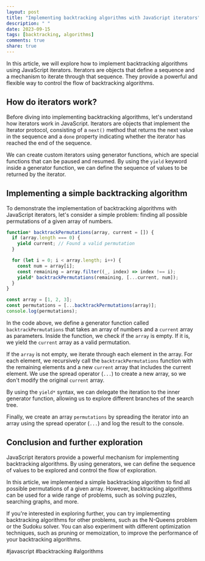 ```yaml
---
layout: post
title: "Implementing backtracking algorithms with JavaScript iterators"
description: " "
date: 2023-09-15
tags: [backtracking, algorithms]
comments: true
share: true
---
```


In this article, we will explore how to implement backtracking algorithms using JavaScript iterators. Iterators are objects that define a sequence and a mechanism to iterate through that sequence. They provide a powerful and flexible way to control the flow of backtracking algorithms.

## How do iterators work?

Before diving into implementing backtracking algorithms, let's understand how iterators work in JavaScript. Iterators are objects that implement the Iterator protocol, consisting of a `next()` method that returns the next value in the sequence and a `done` property indicating whether the iterator has reached the end of the sequence.

We can create custom iterators using generator functions, which are special functions that can be paused and resumed. By using the `yield` keyword inside a generator function, we can define the sequence of values to be returned by the iterator.

## Implementing a simple backtracking algorithm

To demonstrate the implementation of backtracking algorithms with JavaScript iterators, let's consider a simple problem: finding all possible permutations of a given array of numbers.

```javascript
function* backtrackPermutations(array, current = []) {
  if (array.length === 0) {
    yield current; // Found a valid permutation
  }

  for (let i = 0; i < array.length; i++) {
    const num = array[i];
    const remaining = array.filter((_, index) => index !== i);
    yield* backtrackPermutations(remaining, [...current, num]);
  }
}

const array = [1, 2, 3];
const permutations = [...backtrackPermutations(array)];
console.log(permutations);
```

In the code above, we define a generator function called `backtrackPermutations` that takes an array of numbers and a `current` array as parameters. Inside the function, we check if the `array` is empty. If it is, we yield the `current` array as a valid permutation. 

If the `array` is not empty, we iterate through each element in the array. For each element, we recursively call the `backtrackPermutations` function with the remaining elements and a new `current` array that includes the current element. We use the spread operator (`...`) to create a new array, so we don't modify the original `current` array.

By using the `yield*` syntax, we can delegate the iteration to the inner generator function, allowing us to explore different branches of the search tree.

Finally, we create an array `permutations` by spreading the iterator into an array using the spread operator (`...`) and log the result to the console.

## Conclusion and further exploration

JavaScript iterators provide a powerful mechanism for implementing backtracking algorithms. By using generators, we can define the sequence of values to be explored and control the flow of exploration.

In this article, we implemented a simple backtracking algorithm to find all possible permutations of a given array. However, backtracking algorithms can be used for a wide range of problems, such as solving puzzles, searching graphs, and more.

If you're interested in exploring further, you can try implementing backtracking algorithms for other problems, such as the N-Queens problem or the Sudoku solver. You can also experiment with different optimization techniques, such as pruning or memoization, to improve the performance of your backtracking algorithms.

#javascript #backtracking #algorithms